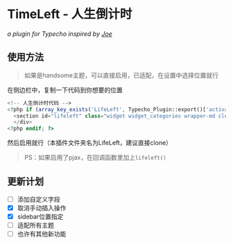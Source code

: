 # TimeLeft - 人生倒计时
*a plugin for Typecho inspired by [Joe](https://github.com/HaoOuBa/Joe)*

## 使用方法

> 如果是handsome主题，可以直接启用，已适配，在设置中选择位置就行

在侧边栏中，复制一下代码到你想要的位置
```php
<!-- 人生倒计时代码 -->
<?php if (array_key_exists('LifeLeft', Typecho_Plugin::export()['activated'])) : ?>
  <section id="lifeleft" class="widget widget_categories wrapper-md clear"> //这里随便改，保留<timelife>关键字就行
  </div>
<?php endif; ?>
```
然后启用就行（本插件文件夹名为LifeLeft，建议直接clone）

> PS：如果启用了pjax，在回调函数里加上`lifeleft()`

## 更新计划
- [ ] 添加自定义字段
- [x] 取消手动插入操作
- [x] sidebar位置指定
- [ ] 适配所有主题
- [ ] 也许有其他新功能
